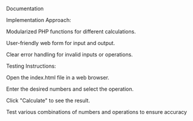 Documentation

Implementation Approach:

Modularized PHP functions for different calculations.

User-friendly web form for input and output.

Clear error handling for invalid inputs or operations.

Testing Instructions:

Open the index.html file in a web browser.

Enter the desired numbers and select the operation.

Click "Calculate" to see the result.

Test various combinations of numbers and operations to ensure accuracy
